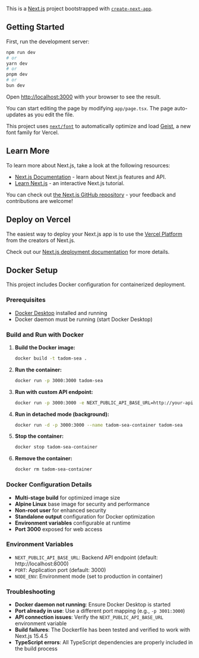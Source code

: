 This is a [Next.js](https://nextjs.org) project bootstrapped with [`create-next-app`](https://nextjs.org/docs/app/api-reference/cli/create-next-app).

## Getting Started

First, run the development server:

```bash
npm run dev
# or
yarn dev
# or
pnpm dev
# or
bun dev
```

Open [http://localhost:3000](http://localhost:3000) with your browser to see the result.

You can start editing the page by modifying `app/page.tsx`. The page auto-updates as you edit the file.

This project uses [`next/font`](https://nextjs.org/docs/app/building-your-application/optimizing/fonts) to automatically optimize and load [Geist](https://vercel.com/font), a new font family for Vercel.

## Learn More

To learn more about Next.js, take a look at the following resources:

- [Next.js Documentation](https://nextjs.org/docs) - learn about Next.js features and API.
- [Learn Next.js](https://nextjs.org/learn) - an interactive Next.js tutorial.

You can check out [the Next.js GitHub repository](https://github.com/vercel/next.js) - your feedback and contributions are welcome!

## Deploy on Vercel

The easiest way to deploy your Next.js app is to use the [Vercel Platform](https://vercel.com/new?utm_medium=default-template&filter=next.js&utm_source=create-next-app&utm_campaign=create-next-app-readme) from the creators of Next.js.

Check out our [Next.js deployment documentation](https://nextjs.org/docs/app/building-your-application/deploying) for more details.

## Docker Setup

This project includes Docker configuration for containerized deployment.

### Prerequisites

- [Docker Desktop](https://docs.docker.com/desktop/) installed and running
- Docker daemon must be running (start Docker Desktop)

### Build and Run with Docker

1. **Build the Docker image:**

   ```bash
   docker build -t tadom-sea .
   ```

2. **Run the container:**

   ```bash
   docker run -p 3000:3000 tadom-sea
   ```

3. **Run with custom API endpoint:**

   ```bash
   docker run -p 3000:3000 -e NEXT_PUBLIC_API_BASE_URL=http://your-api-endpoint:8000 tadom-sea
   ```

4. **Run in detached mode (background):**

   ```bash
   docker run -d -p 3000:3000 --name tadom-sea-container tadom-sea
   ```

5. **Stop the container:**

   ```bash
   docker stop tadom-sea-container
   ```

6. **Remove the container:**
   ```bash
   docker rm tadom-sea-container
   ```

### Docker Configuration Details

- **Multi-stage build** for optimized image size
- **Alpine Linux** base image for security and performance
- **Non-root user** for enhanced security
- **Standalone output** configuration for Docker optimization
- **Environment variables** configurable at runtime
- **Port 3000** exposed for web access

### Environment Variables

- `NEXT_PUBLIC_API_BASE_URL`: Backend API endpoint (default: http://localhost:8000)
- `PORT`: Application port (default: 3000)
- `NODE_ENV`: Environment mode (set to production in container)

### Troubleshooting

- **Docker daemon not running**: Ensure Docker Desktop is started
- **Port already in use**: Use a different port mapping (e.g., `-p 3001:3000`)
- **API connection issues**: Verify the `NEXT_PUBLIC_API_BASE_URL` environment variable
- **Build failures**: The Dockerfile has been tested and verified to work with Next.js 15.4.5
- **TypeScript errors**: All TypeScript dependencies are properly included in the build process
